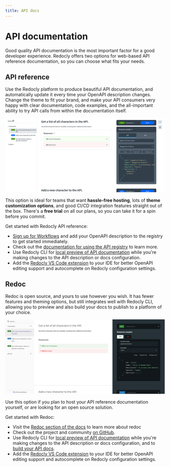 ```yaml
---
title: API docs
---
```


# API documentation

Good quality API documentation is the most important factor for a good developer experience. Redocly offers two options for web-based API reference documentation, so you can choose what fits your needs.

## API reference

Use the Redocly platform to produce beautiful API documentation, and automatically update it every time your OpenAPI description changes. Change the theme to fit your brand, and make your API consumers very happy with clear documentation, code examples, and the all-important ability to try API calls from within the documentation itself.

![Example API reference documentation from Redocly](images/redocly-api-ref.png)

This option is ideal for teams that want **hassle-free hosting**, lots of **theme customization options**, and good CI/CD integration features straight out of the box. There's a **free trial** on all our plans, so you can take it for a spin before you commit.

Get started with Redocly API reference:

* [Sign up for Workflows](https://app.redocly.com/signup) and add your OpenAPI description to the registry to get started immediately.
* Check out the [documentation for using the API registry](https://redocly.com/docs/api-registry/guides/api-registry-quickstart/) to learn more.
* Use Redocly CLI for [local preview of API documentation](./commands/preview-docs) while you're making changes to the API description or docs configuration.
* Add the [Redocly VS Code extension](https://redocly.com/docs/redocly-openapi/) to your IDE for better OpenAPI editing support and autocomplete on Redocly configuration settings.

## Redoc

Redoc is open source, and yours to use however you wish. It has fewer features and theming options, but still integrates well with Redocly CLI, allowing you to preview and also build your docs to publish to a platform of your choice.

![Example API reference from Redoc](images/redoc.png)

Use this option if you plan to host your API reference documentation yourself, or are looking for an open source solution.

Get started with Redoc:

* Visit the [Redoc section of the docs](https://redocly.com/docs/redoc/quickstart/) to learn more about redoc
* Check out the project and community [on GitHub](https://github.com/redocly/redoc).
* Use Redocly CLI for [local preview of API documentation](./commands/preview-docs) while you're making changes to the API description or docs configuration, and to [build your API docs](./commands/build-docs).
* Add the [Redocly VS Code extension](https://redocly.com/docs/redocly-openapi/) to your IDE for better OpenAPI editing support and autocomplete on Redocly configuration settings.

